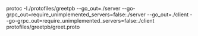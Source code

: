 protoc -I./protofiles/greetpb --go_out=./server --go-grpc_out=require_unimplemented_servers=false:./server --go_out=./client --go-grpc_out=require_unimplemented_servers=false:./client protofiles/greetpb/greet.proto
